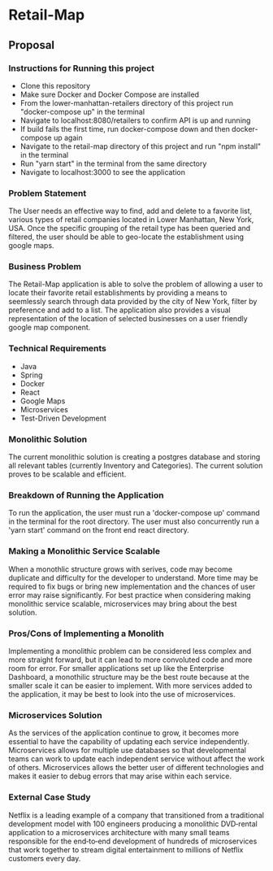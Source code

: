 # Retail-Map

## Proposal

### Instructions for Running this project
* Clone this repository
* Make sure Docker and Docker Compose are installed
* From the lower-manhattan-retailers directory of this project run "docker-compose up" in the terminal
* Navigate to localhost:8080/retailers to confirm API is up and running
* If build fails the first time, run docker-compose down and then docker-compose up again
* Navigate to the retail-map directory of this project and run "npm install" in the terminal
* Run "yarn start" in the terminal from the same directory
* Navigate to localhost:3000 to see the application

### Problem Statement
The User needs an effective way to find, add and delete to a favorite list, various types of retail companies located in Lower Manhattan, New York, USA. Once the specific grouping of the retail type has been queried and filtered, the user should be able to geo-locate the establishment using google maps.

### Business Problem
The Retail-Map application is able to solve the problem of allowing a user to locate their favorite retail establishments by providing a means to seemlessly search through data provided by the city of New York, filter by preference and add to a list. The application also provides a visual representation of the location of selected businesses on a user friendly google map component.

### Technical Requirements
* Java
* Spring
* Docker
* React
* Google Maps
* Microservices
* Test-Driven Development


### Monolithic Solution
The current monolithic solution is creating a postgres database and storing all relevant tables (currently Inventory and Categories). The current solution proves to be scalable and efficient.

### Breakdown of Running the Application
To run the application, the user must run a 'docker-compose up' command in the terminal for the root directory. The user must also concurrently run a 'yarn start' command on the front end react directory. 

### Making a Monolithic Service Scalable
When a monothlic structure grows with serives, code may become duplicate and difficulty for the developer to understand. More time may be required to fix bugs or bring new implementation and the chances of user error may raise significantly. For best practice when considering making monolithic service scalable, microservices may bring about the best solution.


### Pros/Cons of Implementing a Monolith
Implementing a monolithic problem can be considered less complex and more straight forward, but it can lead to more convoluted code and more room for error. For smaller applications set up like the Enterprise Dashboard, a monothilic structure may be the best route because at the smaller scale it can be easier to implement. With more services added to the application, it may be best to look into the use of microservices.


### Microservices Solution
As the services of the application continue to grow, it becomes more essential to have the capability of updating each service independently. Microservices allows for multiple use databases so that developmental teams can work to update each independent service without affect the work of others. Microservices allows the better user of different technologies and makes it easier to debug errors that may arise within each service.


### External Case Study
Netflix is a leading example of a company that transitioned from a traditional development model with 100 engineers producing a monolithic DVD‑rental application to a microservices architecture with many small teams responsible for the end‑to‑end development of hundreds of microservices that work together to stream digital entertainment to millions of Netflix customers every day.
